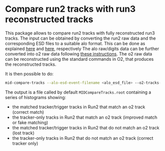 # Compare run2 tracks with run3 reconstructed tracks

This package allows to compare run2 tracks with fully reconstructed run3 tracks.
The input can be obtained by converting the run2 raw data and the corresponding ESD files to a suitable alo format.
This can be done as explained [here](../../../aliroot/r23/mid/rawconverter/README.md) and [here](../../../aliroot/r23/mid/esdconverter/README.md), respectively
The alo raw/digits data can be further converted into o2 raw data following [these instructions](../raw/README.md).
The o2 raw data can be reconstructed using the standard commands in O2, that produces the reconstructed tracks.

It is then possible to do:

```bash
mid-compare-tracks --alo-esd-event-filename <alo_esd_file> --o2-tracks-filename <o2_track_file> --max-chi2-matching 36
```

The output is a file called by default `MIDCompareTracks.root` containing a series of histograms showing:

- the matched tracker/trigger tracks in Run2 that match an o2 track (correct match)
- the tracker-only tracks in Run2 that match an o2 track (improved match or fake matching)
- the matched tracker/trigger tracks in Run2 that do not match an o2 track (lost track)
- the tracker-only tracks in Run2 that do not match an o2 track (correct tracker only)
